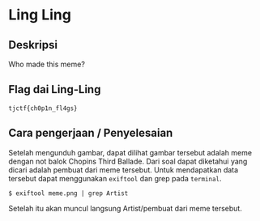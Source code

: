 # Ling Ling 
## Deskripsi

Who made this meme? 

## Flag dai Ling-Ling

```
tjctf{ch0p1n_fl4gs}
```

## Cara pengerjaan / Penyelesaian

Setelah mengunduh gambar, dapat dilihat gambar tersebut adalah meme dengan not balok Chopins Third Ballade. Dari soal dapat diketahui yang dicari adalah pembuat dari meme tersebut. Untuk mendapatkan data tersebut dapat menggunakan `exiftool` dan grep pada `terminal`. 

    $ exiftool meme.png | grep Artist
    
  
Setelah itu akan muncul langsung Artist/pembuat dari meme tersebut.